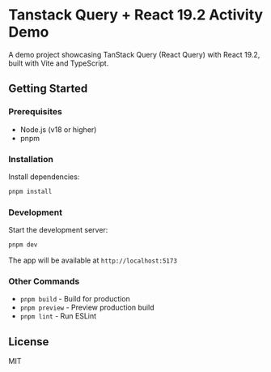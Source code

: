 # Tanstack Query + React 19.2 Activity Demo

A demo project showcasing TanStack Query (React Query) with React 19.2, built with Vite and TypeScript.

## Getting Started

### Prerequisites

- Node.js (v18 or higher)
- pnpm

### Installation

Install dependencies:

```bash
pnpm install
```

### Development

Start the development server:

```bash
pnpm dev
```

The app will be available at `http://localhost:5173`

### Other Commands

- `pnpm build` - Build for production
- `pnpm preview` - Preview production build
- `pnpm lint` - Run ESLint

## License

MIT
